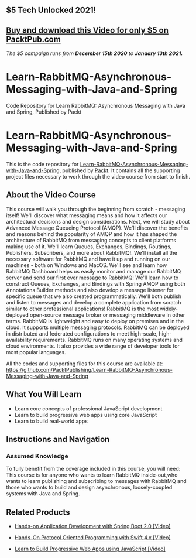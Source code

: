 ## $5 Tech Unlocked 2021!
[Buy and download this Video for only $5 on PacktPub.com](https://www.packtpub.com/product/learn-rabbitmq-asynchronous-messaging-with-java-and-spring-video/9781838646189)
-----
*The $5 campaign         runs from __December 15th 2020__ to __January 13th 2021.__*

# Learn-RabbitMQ-Asynchronous-Messaging-with-Java-and-Spring
Code Repository for Learn RabbitMQ: Asynchronous Messaging with Java and Spring, Published by Packt
# Learn-RabbitMQ-Asynchronous-Messaging-with-Java-and-Spring
This is the code repository for [Learn-RabbitMQ-Asynchronous-Messaging-with-Java-and-Spring](https://www.packtpub.com/application-development/learn-build-progressive-web-apps-using-javascript-video?utm_source=github&utm_medium=repository&utm_campaign=9781838642211), published by [Packt](https://www.packtpub.com/?utm_source=github). It contains all the supporting project files necessary to work through the video course from start to finish.
## About the Video Course
This course will walk you through the beginning from scratch - messaging itself! We'll discover what messaging means and how it affects our architectural decisions and design considerations. Next, we will study about Advanced Message Queueing Protocol (AMQP). We'll discover the benefits and reasons behind the popularity of AMQP and how it has shaped the architecture of RabbitMQ from messaging concepts to client platforms making use of it. 
We'll learn Queues, Exchanges, Bindings, Routings, Publishers, Subscribers, and more about RabbitMQ!. We'll install all the necessary software for RabbitMQ and have it up and running on our machines - both on Windows and MacOS. We'll see and learn how RabbitMQ Dashboard helps us easily monitor and manage our RabbitMQ server and send our first ever message to RabbitMQ! 
We'll learn how to construct Queues, Exchanges, and Bindings with Spring AMQP using both Annotations Builder methods and also develop a message listener for specific queue that we also created programmatically. We'll both publish and listen to messages and develop a complete application from scratch similar to other professional applications! 
RabbitMQ is the most widely-deployed open-source message broker or messaging middleware in other terms. RabbitMQ is lightweight and easy to deploy on premises and in the cloud. It supports multiple messaging protocols. RabbitMQ can be deployed in distributed and federated configurations to meet high-scale, high-availability requirements. RabbitMQ runs on many operating systems and cloud environments. It also provides a wide range of developer tools for most popular languages.

All the codes and supporting files for this course are available at: https://github.com/PacktPublishing/Learn-RabbitMQ-Asynchronous-Messaging-with-Java-and-Spring

<H2>What You Will Learn</H2>
<DIV class=book-info-will-learn-text>
<UL>
<LI>Learn core concepts of professional JavaScript development 
<LI>Learn to build progressive web apps using core JavaScript 
<LI>Learn to build real-world apps </LI></UL></DIV>

## Instructions and Navigation
### Assumed Knowledge
To fully benefit from the coverage included in this course, you will need:<br/>
This course is for anyone who wants to learn RabbitMQ inside-out,who wants to learn publishing and subscribing to messages with RabbitMQ and those who wants to build and design asynchronous, loosely-coupled systems with Java and Spring.

   

## Related Products
* [Hands-on Application Development with Spring Boot 2.0 [Video]](https://www.packtpub.com/application-development/learn-build-progressive-web-apps-using-javascript-video?utm_source=github&utm_medium=repository&utm_campaign=9781838642211)

* [Hands-On Protocol Oriented Programming with Swift 4.x [Video]](https://www.packtpub.com/application-development/learn-build-progressive-web-apps-using-javascript-video?utm_source=github&utm_medium=repository&utm_campaign=9781838642211)

* [Learn to Build Progressive Web Apps using JavaScript [Video]](https://www.packtpub.com/application-development/learn-build-progressive-web-apps-using-javascript-video?utm_source=github&utm_medium=repository&utm_campaign=9781838642211)

